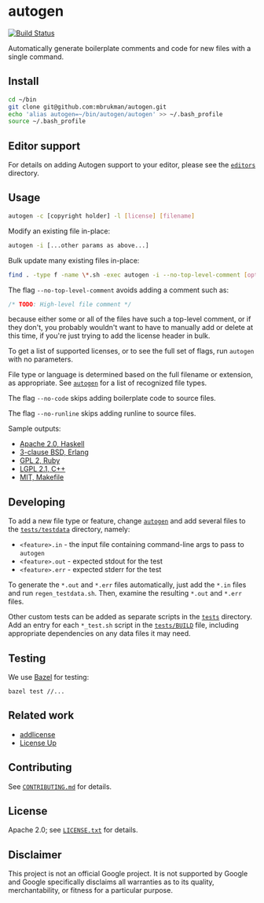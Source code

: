 # autogen

[![Build Status][github-ci-badge]][github-ci-url]

[github-ci-badge]: https://github.com/mbrukman/autogen/actions/workflows/main.yml/badge.svg
[github-ci-url]: https://github.com/mbrukman/autogen/actions/workflows/main.yml

Automatically generate boilerplate comments and code for new files with a single
command.

## Install

```bash
cd ~/bin
git clone git@github.com:mbrukman/autogen.git
echo 'alias autogen=~/bin/autogen/autogen' >> ~/.bash_profile
source ~/.bash_profile
```

## Editor support

For details on adding Autogen support to your editor, please see
the [`editors`](editors) directory.

## Usage

```bash
autogen -c [copyright holder] -l [license] [filename]
```

Modify an existing file in-place:

```bash
autogen -i [...other params as above...]
```

Bulk update many existing files in-place:

```bash
find . -type f -name \*.sh -exec autogen -i --no-top-level-comment [options...] {} \;
```

The flag `--no-top-level-comment` avoids adding a comment such as:

```css
/* TODO: High-level file comment */
```

because either some or all of the files have such a top-level comment, or if
they don't, you probably wouldn't want to have to manually add or delete at this
time, if you're just trying to add the license header in bulk.

To get a list of supported licenses, or to see the full set of flags, run
`autogen` with no parameters.

File type or language is determined based on the full filename or extension, as
appropriate. See [`autogen`](autogen) for a list of recognized file types.

The flag `--no-code` skips adding boilerplate code to source files.

The flag `--no-runline` skips adding runline to source files.

Sample outputs:

* [Apache 2.0, Haskell](tests/testdata/apache-acme-hs.out)
* [3-clause BSD, Erlang](tests/testdata/bsd3-acme-erl.out)
* [GPL 2, Ruby](tests/testdata/gpl2-acme-rb.out)
* [LGPL 2.1, C++](tests/testdata/lgpl2.1-acme-cpp.out)
* [MIT, Makefile](tests/testdata/mit-acme-makefile.out)

## Developing

To add a new file type or feature, change [`autogen`](autogen) and add
several files to the [`tests/testdata`](tests/testdata) directory, namely:

* `<feature>.in` - the input file containing command-line args to pass
  to `autogen`
* `<feature>.out` - expected stdout for the test
* `<feature>.err` - expected stderr for the test

To generate the `*.out` and `*.err` files automatically, just add the `*.in`
files and run `regen_testdata.sh`. Then, examine the resulting `*.out` and
`*.err` files.

Other custom tests can be added as separate scripts in the [`tests`](tests)
directory. Add an entry for each `*_test.sh` script in the
[`tests/BUILD`](tests/BUILD) file, including appropriate dependencies on any
data files it may need.

## Testing

We use [Bazel](https://docs.bazel.build/versions/master/install.html) for
testing:

```
bazel test //...
```

## Related work

* [addlicense](https://github.com/google/addlicense)
* [License Up](https://github.com/nikitavoloboev/license-up)

## Contributing

See [`CONTRIBUTING.md`](CONTRIBUTING.md) for details.

## License

Apache 2.0; see [`LICENSE.txt`](LICENSE.txt) for details.

## Disclaimer

This project is not an official Google project. It is not supported by Google
and Google specifically disclaims all warranties as to its quality,
merchantability, or fitness for a particular purpose.
